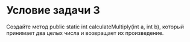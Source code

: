 # Условие задачи 3
Создайте метод public static int calculateMultiply(int a, int b), который принимает два целых числа и возвращает их произведение. 